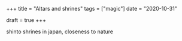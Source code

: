 +++
title = "Altars and shrines"
tags = ["magic"]
date = "2020-10-31"

draft = true
+++

shinto shrines in japan, closeness to nature
